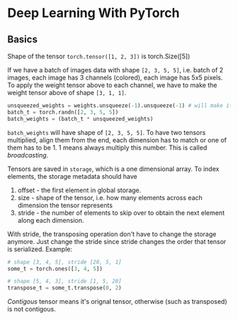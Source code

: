# Deep Learning With PyTorch

## Basics

Shape of the tensor `torch.tensor([1, 2, 3])` is torch.Size([5])

If we have a batch of images data with shape `[2, 3, 5, 5]`, i.e. batch of 2 images, each image has 3 channels (colored), each image has 5x5 pixels. To apply the weight tensor above to each channel, we have to make the weight tensor above of shape `[3, 1, 1]`.

```py
unsqueezed_weights = weights.unsqueeze(-1).unsqueeze(-1) # will make it [3, 1, 1]
batch_t = torch.randn([2, 3, 5, 5])
batch_weights = (batch_t * unsqueezed_weights)
```

`batch_weights` will have shape of `[2, 3, 5, 5]`. To have two tensors multiplied, align them from the end, each dimension has to match or one of them has to be 1. 1 means always multiply this number. This is called *broadcasting*.

Tensors are saved in `storage`, which is a one dimensional array. To index elements, the storage metadata should have 
1. offset - the first element in global storage.
1. size - shape of the tensor, i.e. how many elements across each dimension the tensor represents
1. stride - the number of elements to skip over to obtain the next element along each dimension.

With stride, the transposing operation don't have to change the storage anymore. Just change the stride since stride changes the order that tensor is serialized. Example:

```py
# shape [3, 4, 5], stride [20, 5, 1]
some_t = torch.ones([3, 4, 5])

# shape [5, 4, 3], stride [1, 5, 20]
transpose_t = some_t.transpose(0, 2)
```

*Contigous* tensor means it's orignal tensor, otherwise (such as transposed) is not contigous. 
